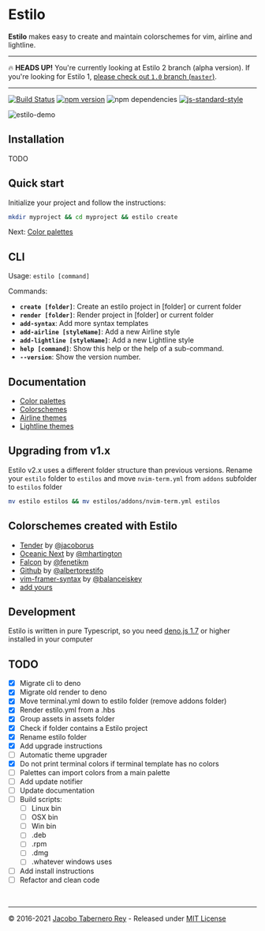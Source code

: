 # Estilo

**Estilo** makes easy to create and maintain colorschemes for vim, airline and
lightline.

---

:fire: **HEADS UP!** You're currently looking at Estilo 2 branch (alpha
version). If you're looking for Estilo 1,
[please check out `1.0` branch
(`master`)](https://github.com/jacoborus/estilo/tree/master).

---

[![Build Status](https://travis-ci.org/jacoborus/estilo.svg?branch=master)](https://travis-ci.org/jacoborus/estilo)
[![npm version](https://badge.fury.io/js/estilo.svg)](https://www.npmjs.com/package/estilo)
![npm dependencies](https://david-dm.org/jacoborus/estilo.svg)
[![js-standard-style](https://img.shields.io/badge/code%20style-standard-brightgreen.svg)](http://standardjs.com/)

![estilo-demo](https://cloud.githubusercontent.com/assets/829859/18419822/ea729490-7863-11e6-8d04-ddb327da68cd.gif)

## Installation

TODO

## Quick start

Initialize your project and follow the instructions:

```sh
mkdir myproject && cd myproject && estilo create
```

Next: [Color palettes](docs/color-palettes.md)

## CLI

Usage: `estilo [command]`

Commands:

- **`create [folder]`**: Create an estilo project in [folder] or current folder
- **`render [folder]`**: Render project in [folder] or current folder
- **`add-syntax`**: Add more syntax templates
- **`add-airline [styleName]`**: Add a new Airline style
- **`add-lightline [styleName]`**: Add a new Lightline style
- **`help [command]`**: Show this help or the help of a sub-command.
- **`--version`**: Show the version number.

## Documentation

- [Color palettes](docs/color-palettes.md)
- [Colorschemes](docs/colorschemes.md)
- [Airline themes](docs/airline.md)
- [Lightline themes](docs/lightline.md)


## Upgrading from v1.x

Estilo v2.x uses a different folder structure than previous versions. Rename your
`estilo` folder to `estilos` and move `nvim-term.yml` from `addons` subfolder to `estilos` folder

```sh
mv estilo estilos && mv estilos/addons/nvim-term.yml estilos
```

## Colorschemes created with Estilo

- [Tender](https://github.com/jacoborus/tender.vim) by
  [@jacoborus](https://github.com/jacoborus)
- [Oceanic Next](https://github.com/mhartington/oceanic-next) by
  [@mhartington](https://github.com/mhartington)
- [Falcon](https://github.com/fenetikm/falcon) by
  [@fenetikm](https://github.com/fenetikm)
- [Github](https://github.com/albertorestifo/github.vim) by
  [@albertorestifo](https://github.com/albertorestifo)
- [vim-framer-syntax](https://github.com/balanceiskey/vim-framer-syntax) by
  [@balanceiskey](https://github.com/balanceiskey)
- [add yours](https://github.com/jacoborus/estilo/issues/new)

## Development

Estilo is written in pure Typescript, so you need
[deno.js 1.7](https://deno.land/) or higher installed in your computer

## TODO

- [x] Migrate cli to deno
- [x] Migrate old render to deno
- [x] Move terminal.yml down to estilo folder (remove addons folder)
- [x] Render estilo.yml from a .hbs
- [x] Group assets in assets folder
- [x] Check if folder contains a Estilo project
- [x] Rename estilo folder
- [x] Add upgrade instructions
- [ ] Automatic theme upgrader
- [x] Do not print terminal colors if terminal template has no colors
- [ ] Palettes can import colors from a main palette
- [ ] Add update notifier
- [ ] Update documentation
- [ ] Build scripts:
  - [ ] Linux bin
  - [ ] OSX bin
  - [ ] Win bin
  - [ ] .deb
  - [ ] .rpm
  - [ ] .dmg
  - [ ] .whatever windows uses
- [ ] Add install instructions
- [ ] Refactor and clean code

<br>

---

© 2016-2021 [Jacobo Tabernero Rey](http://jacoborus.codes) - Released under
[MIT License](https://raw.github.com/jacoborus/estilo/master/LICENSE)
